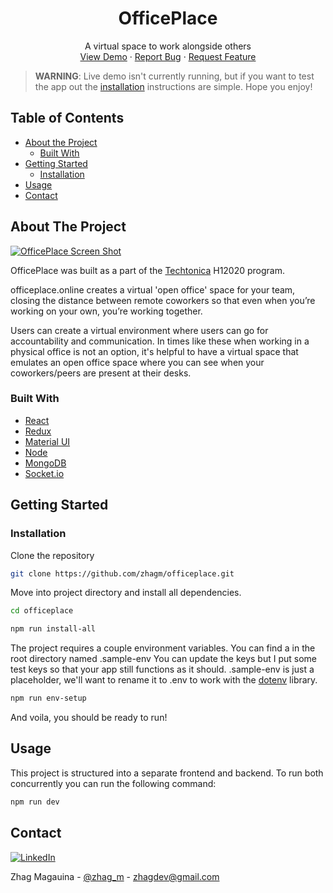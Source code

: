 <!-- PROJECT LOGO -->
<p align="center">
  <!-- <a href="https://github.com/zhagm/officeplace">
    <img src="images/logo.png" alt="Logo" width="80" height="80">
  </a> -->
  <h1 align="center">OfficePlace</h1>

  <p align="center">
    A virtual space to work alongside others
    <br />
    <a href="https://officeplace.herokuapp.com/">View Demo</a>
    ·
    <a href="https://github.com/zhagm/officeplace/issues">Report Bug</a>
    ·
    <a href="https://github.com/zhagm/officeplace/issues">Request Feature</a>
  </p>
</p>

<!-- WARNING INFO -->

> **WARNING**: Live demo isn't currently running, but if you want to test the app out the [installation](#installation) instructions are simple.
> Hope you enjoy!

<!-- TABLE OF CONTENTS -->

## Table of Contents

- [About the Project](#about-the-project)
  - [Built With](#built-with)
- [Getting Started](#getting-started)
  - [Installation](#installation)
- [Usage](#usage)
- [Contact](#contact)

<!-- ABOUT THE PROJECT -->

## About The Project

[![OfficePlace Screen Shot][product-screenshot]](https://officeplace.online)

OfficePlace was built as a part of the [Techtonica](http://techtonica.org) H12020 program.

officeplace.online creates a virtual 'open office' space for your team, closing the distance between remote coworkers so that even when you’re working on your own, you’re working together.

Users can create a virtual environment where users can go for accountability and communication. In times like these when working in a physical office is not an option, it's helpful to have a virtual space that emulates an open office space where you can see when your coworkers/peers are present at their desks.

### Built With

- [React](https://reactjs.org)
- [Redux](https://redux.js.org)
- [Material UI](https://material-ui.com)
- [Node](https://nodejs.org)
- [MongoDB](https://www.mongodb.org)
- [Socket.io](https://socket.io)

<!-- GETTING STARTED -->

## Getting Started

<!-- ### Prerequisites -->

### Installation

Clone the repository

```bash
git clone https://github.com/zhagm/officeplace.git
```

Move into project directory and install all dependencies.

```bash
cd officeplace
```

```bash
npm run install-all
```

The project requires a couple environment variables. You can find a in the root directory named .sample-env
You can update the keys but I put some test keys so that your app still functions as it should.
.sample-env is just a placeholder, we'll want to rename it to .env to work with the [dotenv](https://www.npmjs.com/package/dotenv) library.

```bash
npm run env-setup
```

And voila, you should be ready to run!

<!-- USAGE EXAMPLES -->

## Usage

This project is structured into a separate frontend and backend. To run both concurrently you can run the following command:

```bash
npm run dev
```

<!-- CONTACT -->

## Contact

[![LinkedIn][linkedin-shield]][linkedin-url]

Zhag Magauina - [@zhag_m](https://twitter.com/zhag_m) - zhagdev@gmail.com

<!-- MARKDOWN LINKS & IMAGES -->
<!-- https://www.markdownguide.org/basic-syntax/#reference-style-links -->

[linkedin-shield]: https://img.shields.io/badge/-LinkedIn-black.svg?style=flat-square&logo=linkedin&colorB=555
[linkedin-url]: https://linkedin.com/in/zhag
[product-screenshot]: images/screenshot.png
